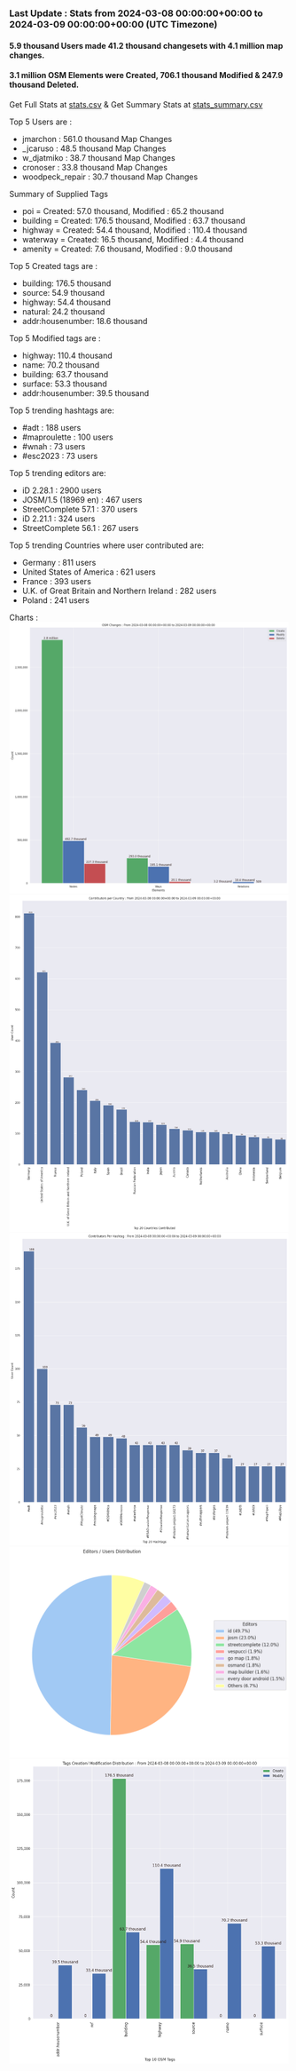 ### Last Update : Stats from 2024-03-08 00:00:00+00:00 to 2024-03-09 00:00:00+00:00 (UTC Timezone)

#### 5.9 thousand Users made 41.2 thousand changesets with 4.1 million map changes.
#### 3.1 million OSM Elements were Created, 706.1 thousand Modified & 247.9 thousand Deleted.
Get Full Stats at [stats.csv](/stats/Global/Daily/stats.csv)
 & Get Summary Stats at [stats_summary.csv](/stats/Global/Daily/stats_summary.csv)

Top 5 Users are : 
- jmarchon : 561.0 thousand Map Changes
- _jcaruso : 48.5 thousand Map Changes
- w_djatmiko : 38.7 thousand Map Changes
- cronoser : 33.8 thousand Map Changes
- woodpeck_repair : 30.7 thousand Map Changes

Summary of Supplied Tags
- poi = Created: 57.0 thousand, Modified : 65.2 thousand
- building = Created: 176.5 thousand, Modified : 63.7 thousand
- highway = Created: 54.4 thousand, Modified : 110.4 thousand
- waterway = Created: 16.5 thousand, Modified : 4.4 thousand
- amenity = Created: 7.6 thousand, Modified : 9.0 thousand


Top 5 Created tags are :
- building: 176.5 thousand
- source: 54.9 thousand
- highway: 54.4 thousand
- natural: 24.2 thousand
- addr:housenumber: 18.6 thousand


Top 5 Modified tags are :
- highway: 110.4 thousand
- name: 70.2 thousand
- building: 63.7 thousand
- surface: 53.3 thousand
- addr:housenumber: 39.5 thousand


Top 5 trending hashtags are:
- #adt : 188 users
- #maproulette : 100 users
- #wnah : 73 users
- #esc2023 : 73 users


Top 5 trending editors are:
- iD 2.28.1 : 2900 users
- JOSM/1.5 (18969 en) : 467 users
- StreetComplete 57.1 : 370 users
- iD 2.21.1 : 324 users
- StreetComplete 56.1 : 267 users


Top 5 trending Countries where user contributed are:
- Germany : 811 users
- United States of America : 621 users
- France : 393 users
- U.K. of Great Britain and Northern Ireland : 282 users
- Poland : 241 users


 Charts : 
![Alt text](./stats_osm_changes.png) 
![Alt text](./stats_users_per_country.png) 
![Alt text](./stats_users_per_hashtag.png) 
![Alt text](./stats_editors_pie_chart.png) 
![Alt text](./stats_tags.png) 
